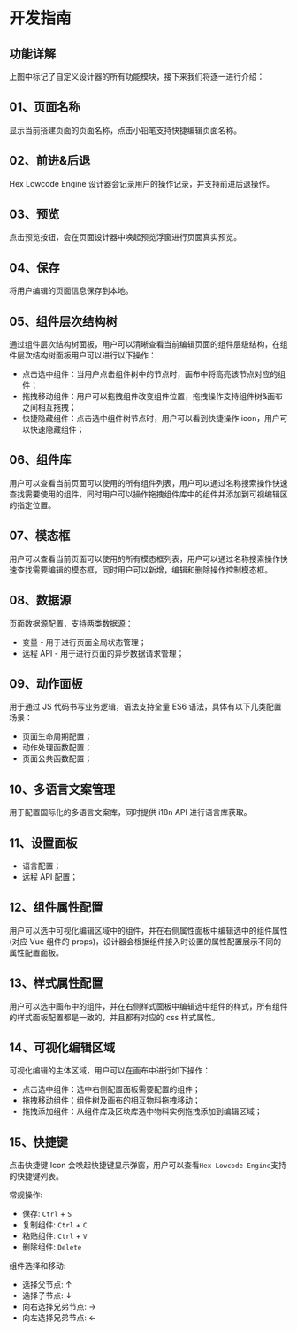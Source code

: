 # 开发指南

## 功能详解

上图中标记了自定义设计器的所有功能模块，接下来我们将逐一进行介绍：

## 01、页面名称

显示当前搭建页面的页面名称，点击小铅笔支持快捷编辑页面名称。

## 02、前进&后退

Hex Lowcode Engine 设计器会记录用户的操作记录，并支持前进后退操作。

## 03、预览

点击预览按钮，会在页面设计器中唤起预览浮窗进行页面真实预览。

## 04、保存

将用户编辑的页面信息保存到本地。

## 05、组件层次结构树

通过组件层次结构树面板，用户可以清晰查看当前编辑页面的组件层级结构，在组件层次结构树面板用户可以进行以下操作：

- 点击选中组件：当用户点击组件树中的节点时，画布中将高亮该节点对应的组件；
- 拖拽移动组件：用户可以拖拽组件改变组件位置，拖拽操作支持组件树&画布之间相互拖拽；
- 快捷隐藏组件：点击选中组件树节点时，用户可以看到快捷操作 icon，用户可以快速隐藏组件；

## 06、组件库

用户可以查看当前页面可以使用的所有组件列表，用户可以通过名称搜索操作快速查找需要使用的组件，同时用户可以操作拖拽组件库中的组件并添加到可视编辑区的指定位置。

## 07、模态框

用户可以查看当前页面可以使用的所有模态框列表，用户可以通过名称搜索操作快速查找需要编辑的模态框，同时用户可以新增，编辑和删除操作控制模态框。

## 08、数据源

页面数据源配置，支持两类数据源：

- 变量 - 用于进行页面全局状态管理；
- 远程 API - 用于进行页面的异步数据请求管理；

## 09、动作面板

用于通过 JS 代码书写业务逻辑，语法支持全量 ES6 语法，具体有以下几类配置场景：

- 页面生命周期配置；
- 动作处理函数配置；
- 页面公共函数配置；

## 10、多语言文案管理

用于配置国际化的多语言文案库，同时提供 i18n API 进行语言库获取。

## 11、设置面板

- 语言配置；
- 远程 API 配置；

## 12、组件属性配置

用户可以选中可视化编辑区域中的组件，并在右侧属性面板中编辑选中的组件属性 (对应 Vue 组件的 props)，设计器会根据组件接入时设置的属性配置展示不同的属性配置面板。

## 13、样式属性配置

用户可以选中画布中的组件，并在右侧样式面板中编辑选中组件的样式，所有组件的样式面板配置都是一致的，并且都有对应的 css 样式属性。

<!-- ## 14、高级属性配置

用于配置选中组件的高级属性，具体包含：

- 是否渲染：支持实现组件的动态条件渲染；
- 循环：支持配置实现组件的循环渲染；
- 唯一标识：组件的唯一标识，类似 React 中的 key 的概念； -->

## 14、可视化编辑区域

可视化编辑的主体区域，用户可以在画布中进行如下操作：

- 点击选中组件：选中右侧配置面板需要配置的组件；
- 拖拽移动组件：组件树及画布的相互物料拖拽移动；
- 拖拽添加组件：从组件库及区块库选中物料实例拖拽添加到编辑区域；

## 15、快捷键

点击快捷键 Icon 会唤起快捷键显示弹窗，用户可以查看`Hex Lowcode Engine`支持的快捷键列表。

常规操作:

- 保存: `Ctrl` + `S`
- 复制组件: `Ctrl` + `C`
- 粘贴组件: `Ctrl` + `V`
- 删除组件: `Delete`

组件选择和移动:

- 选择父节点: ↑
- 选择子节点: ↓
- 向右选择兄弟节点: →
- 向左选择兄弟节点: ←
